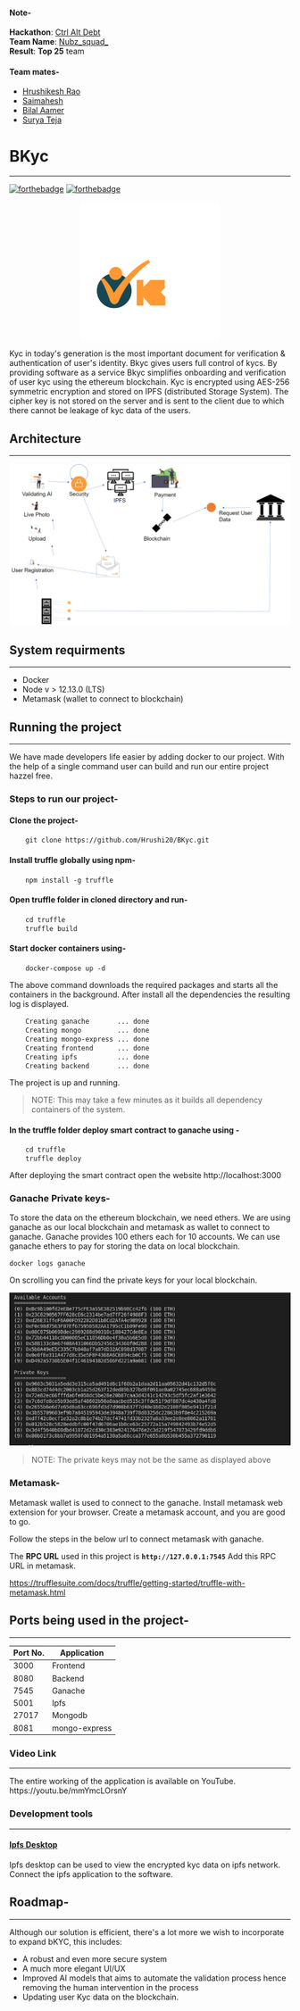 #### Note-
**Hackathon**: [Ctrl Alt Debt](https://ctrl-alt-debt.hackerearth.com/#overview) <br>
**Team Name**: [Nubz_squad_](https://ctrl-alt-debt.hackerearth.com/challenges/hackathon/ctrl-alt-debt/dashboard/02041f8/team/) <br>
**Result**: **Top 25** team <br>

#### Team mates-
* [Hrushikesh Rao](https://github.com/hrushi20)
* [Saimahesh](https://github.com/saimaheshtaduri)
* [Bilal Aamer](https://github.com/bilal-aamer)
* [Surya Teja](https://github.com/teja1809)


# BKyc
<hr>

[![forthebadge](https://forthebadge.com/images/badges/made-with-javascript.svg)](https://forthebadge.com)
[![forthebadge](https://forthebadge.com/images/badges/built-with-love.svg)](https://forthebadge.com)


<img src="./bkyc/src/assets/logo.svg" style="display: block;margin-left: auto;margin-right: auto;height:250px;width:250px"/>

Kyc in today's generation is the most important document for verification & authentication of user's identity.
Bkyc gives users full control of  kycs. By providing software as a service Bkyc simplifies 
onboarding and verification of user kyc using the ethereum blockchain. Kyc is encrypted using
AES-256 symmetric encryption and stored on IPFS (distributed Storage System). The cipher key is not stored 
on the server and is sent to the client due to which there cannot be leakage of kyc data of the users.

## Architecture
<hr>

[//]: # (Architecture image will be added here)

<img src="./bkyc-arch-diagram.PNG">

## System requirments
<hr/>

- Docker
- Node v > 12.13.0  (LTS)
- Metamask (wallet to connect to blockchain)


## Running the project
<hr>

We have made developers life easier by adding docker to our project. With the help of a single command
user can build and run our entire project hazzel free.

### Steps to run our project-

#### Clone the project-
```
    git clone https://github.com/Hrushi20/BKyc.git
```
#### Install truffle globally using npm-
```
    npm install -g truffle
```
#### Open truffle folder in cloned directory and run-
```
    cd truffle
    truffle build
```

#### Start docker containers using-
```
    docker-compose up -d  
```
The above command downloads the required packages and starts all the containers in the background.
After install all the dependencies the resulting log is displayed.

```
    Creating ganache       ... done
    Creating mongo         ... done
    Creating mongo-express ... done
    Creating frontend      ... done
    Creating ipfs          ... done
    Creating backend       ... done
```
The project is up and running. 

>NOTE: This may take a few minutes as it builds all dependency containers of the system.

#### In the truffle folder deploy smart contract to ganache using -
```
    cd truffle
    truffle deploy
```

After deploying the smart contract open the website http://localhost:3000

### Ganache Private keys-
To store the data on the ethereum blockchain, we need ethers. We are using ganache as 
our local blockchain and metamask as wallet to connect to ganache. Ganache provides 
100 ethers each for 10 accounts. We can use ganache ethers to pay for storing the data on local blockchain.

```
docker logs ganache
```

On scrolling you can find the private keys for your local blockchain. 

<img src="./ganache-keys.png" />

 >NOTE: The private keys may not be the same as displayed above

### Metamask-
Metamask wallet is used to connect to the ganache. Install metamask web extension for your browser.
Create a metamask account, and you are good to go.

Follow the steps in the below url to connect metamask with ganache.

The <b>RPC URL</b> used in this project is <b> `http://127.0.0.1:7545`</b>
Add this RPC URL in metamask.

https://trufflesuite.com/docs/truffle/getting-started/truffle-with-metamask.html

## Ports being used in the project-
<hr/>

| Port No. | Application   |
|----------|---------------|
| 3000     | Frontend      |
 | 8080     | Backend       |
| 7545     | Ganache       |
| 5001     | Ipfs          |
| 27017    | Mongodb       |
| 8081     | mongo-express |

### Video Link
<hr/>
The entire working of the application is available on YouTube. 
https://youtu.be/mmYmcLOrsnY

### Development tools
<hr/>

#### [Ipfs Desktop](https://docs.ipfs.tech/install/ipfs-desktop/#install-the-ipfs-desktop-app)

Ipfs desktop can be used to view the encrypted kyc data on ipfs network. Connect the ipfs application to the software. 

## Roadmap-
<hr/>
Although our solution is efficient, there's a lot more we wish to incorporate to expand bKYC, this includes:

- A robust and even more secure system
- A much more elegant UI/UX
- Improved AI models that aims to automate the validation process hence removing the human intervention in the process
- Updating user Kyc data on the blockchain.

